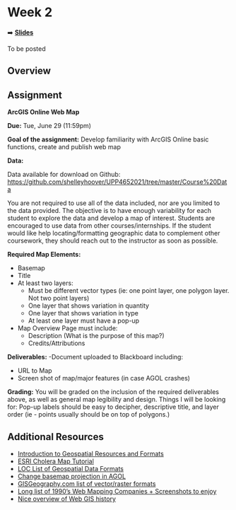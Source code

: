 <!-- .slide: data-background="./Images/header.svg" data-background-repeat="none" data-background-size="40% 40%" data-background-position="center 10%" class="header" -->
# Week 2

<!-- Put a link to the slides so that students can find them -->

➡️ [**Slides**](link)

To be posted

## Overview

## Assignment

**ArcGIS Online Web Map**

**Due:** Tue, June 29 (11:59pm) 

**Goal of the assignment:** Develop familiarity with ArcGIS Online basic functions, create and publish web map

**Data:** 

Data available for download on Github: https://github.com/shelleyhoover/UPP4652021/tree/master/Course%20Data  

You are not required to use all of the data included, nor are you limited to the data provided. The objective is to have enough variability for each student to explore the data and develop a map of interest.  Students are encouraged to use data from other courses/internships.  If the student would like help locating/formatting geographic data to complement other coursework, they should reach out to the instructor as soon as possible.  

**Required Map Elements:**
- Basemap
- Title
- At least two layers:
   -  Must be different vector types (ie: one point layer, one polygon layer. Not two point layers) 
   - One layer that shows variation in quantity 
   - One layer that shows variation in type
  - At least one layer must have a pop-up 
- Map Overview Page must include: 
  - Description (What is the purpose of this map?)
  - Credits/Attributions

**Deliverables:** 
-Document uploaded to Blackboard including: 
  - URL to Map
  - Screen shot of map/major features (in case AGOL crashes)

**Grading:** 
You will be graded on the inclusion of the required deliverables above, as well as general map legibility and design. Things I will be looking for: Pop-up labels should be easy to decipher, descriptive title, and layer order (ie - points usually should be on top of polygons.) 

## Additional Resources
- [Introduction to Geospatial Resources and Formats](https://www.loc.gov/preservation/digital/formats/content/gis_intro.shtml)
- [ESRI Cholera Map Tutorial](https://downloads.esri.com/learnarcgis/educators/creating-a-basic-story-map.pdf)
- [LOC List of Geospatial Data Formats](https://www.loc.gov/preservation/digital/formats/fdd/gis_fdd.shtml)
- [Change basemap projection in AGOL](https://learn.arcgis.com/en/projects/make-a-web-map-without-web-mercator/)
- [GISGeography.com list of vector/raster formats](https://gisgeography.com/gis-formats/)
- [Long list of 1990’s Web Mapping Companies + Screenshots to enjoy](https://www.slideshare.net/stevenfeldman/history-of-web-mapping)
- [Nice overview of Web GIS history](https://www.smithsonianmag.com/history/unlikely-history-origins-modern-maps-180951617/) 


